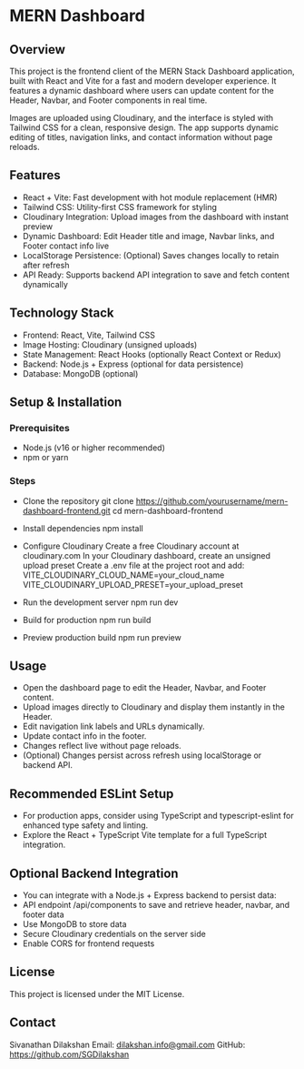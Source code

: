 # MERN Dashboard

## Overview
This project is the frontend client of the MERN Stack Dashboard application, built with React and Vite for a fast and modern developer experience. It features a dynamic dashboard where users can update content for the Header, Navbar, and Footer components in real time.

Images are uploaded using Cloudinary, and the interface is styled with Tailwind CSS for a clean, responsive design. The app supports dynamic editing of titles, navigation links, and contact information without page reloads.

## Features
- React + Vite: Fast development with hot module replacement (HMR)
- Tailwind CSS: Utility-first CSS framework for styling
- Cloudinary Integration: Upload images from the dashboard with instant preview
- Dynamic Dashboard: Edit Header title and image, Navbar links, and Footer contact info live
- LocalStorage Persistence: (Optional) Saves changes locally to retain after refresh
- API Ready: Supports backend API integration to save and fetch content dynamically

## Technology Stack
- Frontend: React, Vite, Tailwind CSS
- Image Hosting: Cloudinary (unsigned uploads)
- State Management: React Hooks (optionally React Context or Redux)
- Backend: Node.js + Express (optional for data persistence)
- Database: MongoDB (optional)

## Setup & Installation
### Prerequisites
- Node.js (v16 or higher recommended)
- npm or yarn

### Steps
- Clone the repository
git clone https://github.com/yourusername/mern-dashboard-frontend.git
cd mern-dashboard-frontend

- Install dependencies
npm install

- Configure Cloudinary
Create a free Cloudinary account at cloudinary.com
In your Cloudinary dashboard, create an unsigned upload preset
Create a .env file at the project root and add:
VITE_CLOUDINARY_CLOUD_NAME=your_cloud_name
VITE_CLOUDINARY_UPLOAD_PRESET=your_upload_preset

- Run the development server
npm run dev

- Build for production
npm run build

- Preview production build
npm run preview

## Usage
- Open the dashboard page to edit the Header, Navbar, and Footer content.
- Upload images directly to Cloudinary and display them instantly in the Header.
- Edit navigation link labels and URLs dynamically.
- Update contact info in the footer.
- Changes reflect live without page reloads.
- (Optional) Changes persist across refresh using localStorage or backend API.

## Recommended ESLint Setup
- For production apps, consider using TypeScript and typescript-eslint for enhanced type safety and linting.
- Explore the React + TypeScript Vite template for a full TypeScript integration.

## Optional Backend Integration
- You can integrate with a Node.js + Express backend to persist data:
-   API endpoint /api/components to save and retrieve header, navbar, and footer data
-   Use MongoDB to store data
-   Secure Cloudinary credentials on the server side
-   Enable CORS for frontend requests

## License
This project is licensed under the MIT License.

## Contact
Sivanathan Dilakshan
Email: dilakshan.info@gmail.com
GitHub: https://github.com/SGDilakshan